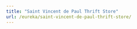 ```yaml
---
title: "Saint Vincent de Paul Thrift Store"
url: /eureka/saint-vincent-de-paul-thrift-store/
---
```

